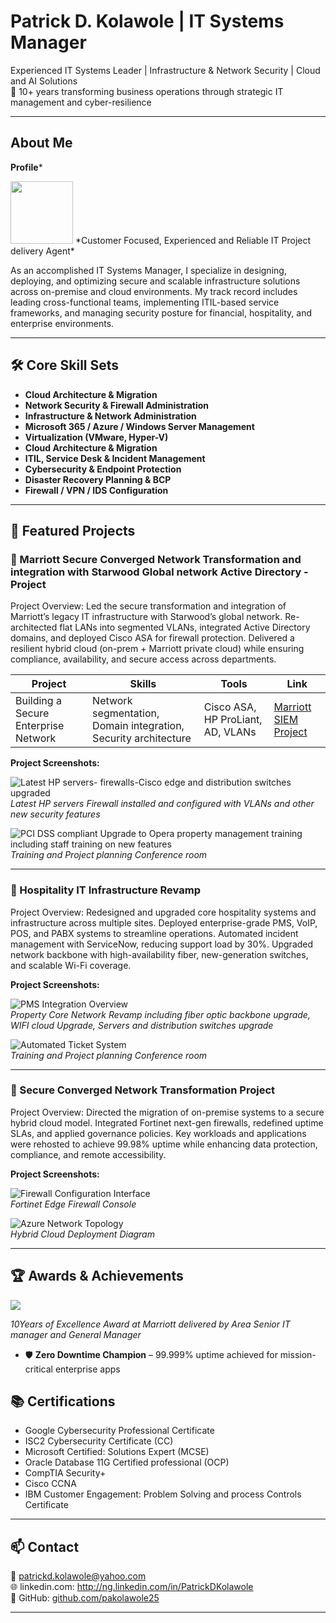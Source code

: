 # Patrick D. Kolawole | IT Systems Manager

Experienced IT Systems Leader | Infrastructure & Network Security | Cloud and AI Solutions   
💼 10+ years transforming business operations through strategic IT management and cyber-resilience

---

## About Me
**Profile***

<img src="assets/35mmX45mm.jpg" width="100">
*Customer Focused, Experienced and Reliable IT Project delivery Agent*


As an accomplished IT Systems Manager, I specialize in designing, deploying, and optimizing secure and scalable infrastructure solutions across on-premise and cloud environments. My track record includes leading cross-functional teams, implementing ITIL-based service frameworks, and managing security posture for financial, hospitality, and enterprise environments.

---

## 🛠️ Core Skill Sets

- **Cloud Architecture & Migration**
- **Network Security & Firewall Administration**
- **Infrastructure & Network Administration**  
- **Microsoft 365 / Azure / Windows Server Management**  
- **Virtualization (VMware, Hyper-V)**  
- **Cloud Architecture & Migration**  
- **ITIL, Service Desk & Incident Management**  
- **Cybersecurity & Endpoint Protection**  
- **Disaster Recovery Planning & BCP**  
- **Firewall / VPN / IDS Configuration**

---

## 📌 Featured Projects

### 🔐 Marriott Secure Converged Network Transformation and integration with Starwood Global network Active Directory - Project

Project Overview:
Led the secure transformation and integration of Marriott’s legacy IT infrastructure with Starwood’s global network. Re-architected flat LANs into segmented VLANs, integrated Active Directory domains, and deployed Cisco ASA for firewall protection. Delivered a resilient hybrid cloud (on-prem + Marriott private cloud) while ensuring compliance, availability, and secure access across departments.


| Project                                      | Skills                                                                 | Tools                           | Link                              |
|---------------------------------------------|------------------------------------------------------------------------|----------------------------------|------------------------------------|
| Building a Secure Enterprise Network         | Network segmentation, Domain integration, Security architecture       | Cisco ASA, HP ProLiant, AD, VLANs | [Marriott SIEM Project](#)         |



**Project Screenshots:**

![Latest HP servers- firewalls-Cisco edge and distribution switches upgraded](./assets/MarriottEMEAintegration1.jpg)  
*Latest HP servers Firewall installed and configured with VLANs and other new security features*

![PCI DSS compliant Upgrade to Opera property management training including staff training on new features](./assets/MarriottEMEAintegration2.jpg)  
*Training and Project planning Conference room*

---

### 🏨 Hospitality IT Infrastructure Revamp

Project Overview: Redesigned and upgraded core hospitality systems and infrastructure across multiple sites. Deployed enterprise-grade PMS, VoIP, POS, and PABX systems to streamline operations. Automated incident management with ServiceNow, reducing support load by 30%. Upgraded network backbone with high-availability fiber, new-generation switches, and scalable Wi-Fi coverage.

**Project Screenshots:**

![PMS Integration Overview](./assets/Project1.JPG)  
*Property Core Network Revamp including fiber optic backbone upgrade, WIFI cloud Upgrade, Servers and distribution switches upgrade*

![Automated Ticket System](./assets/project1-2.jpg)  
*Training and Project planning Conference room*

---

### 🔐 Secure Converged Network Transformation Project
Project Overview: Directed the migration of on-premise systems to a secure hybrid cloud model. Integrated Fortinet next-gen firewalls, redefined uptime SLAs, and applied governance policies. Key workloads and applications were rehosted to achieve 99.98% uptime while enhancing data protection, compliance, and remote accessibility.

**Project Screenshots:**

![Firewall Configuration Interface](./assets/project1-1.jpg)  
*Fortinet Edge Firewall Console*

![Azure Network Topology](./assets/project1-2.jpg)  
*Hybrid Cloud Deployment Diagram*

---

## 🏆 Awards & Achievements


<img src="assets/Award.jpg">

*10Years of Excellence Award at Marriott delivered by Area Senior IT manager and General Manager*
- 🛡️ **Zero Downtime Champion** – 99.999% uptime achieved for mission-critical enterprise apps


  

## 📚 Certifications

- Google Cybersecurity Professional Certificate 
- ISC2 Cybersecurity Certificate (CC) 
- Microsoft Certified: Solutions Expert (MCSE)   
- Oracle Database 11G Certified professional (OCP)   
- CompTIA Security+  
- Cisco CCNA
- IBM Customer Engagement: Problem Solving and process Controls Certificate 

---

## 📫 Contact

📧 patrickd.kolawole@yahoo.com  
🌐 linkedin.com: http://ng.linkedin.com/in/PatrickDKolawole  
🐙 GitHub: [github.com/pakolawole25](https://github.com/pakolawole25)

---
